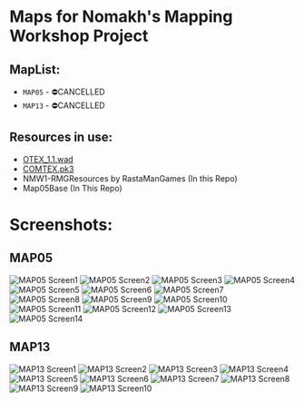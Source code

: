 # Maps for Nomakh's Mapping Workshop Project

## MapList:
- `MAP05` - ⛔CANCELLED
- `MAP13` - ⛔CANCELLED

## Resources in use:
- [OTEX_1.1.wad](https://www.doomworld.com/idgames/graphics/otex_1_1)
- [COMTEX.pk3](https://drive.google.com/file/d/1TglQhXCVDBN8fihfPNHD_GiDrz2lowX-/view?usp=sharing)
- NMW1-RMGResources by RastaManGames (In this Repo)
- Map05Base (In This Repo)

# Screenshots:

## MAP05
![MAP05 Screen1](./screens/1.png)
![MAP05 Screen2](./screens/2.png)
![MAP05 Screen3](./screens/3.png)
![MAP05 Screen4](./screens/4.png)
![MAP05 Screen5](./screens/5.png)
![MAP05 Screen6](./screens/6.png)
![MAP05 Screen7](./screens/7.png)
![MAP05 Screen8](./screens/8.png)
![MAP05 Screen9](./screens/9.png)
![MAP05 Screen10](./screens/10.png)
![MAP05 Screen11](./screens/11.png)
![MAP05 Screen12](./screens/12.png)
![MAP05 Screen13](./screens/13.png)
![MAP05 Screen14](./screens/14.png)

## MAP13
![MAP13 Screen1](./screens/15.png)
![MAP13 Screen2](./screens/16.png)
![MAP13 Screen3](./screens/17.png)
![MAP13 Screen4](./screens/18.png)
![MAP13 Screen5](./screens/19.png)
![MAP13 Screen6](./screens/20.png)
![MAP13 Screen7](./screens/21.png)
![MAP13 Screen8](./screens/22.png)
![MAP13 Screen9](./screens/23.png)
![MAP13 Screen10](./screens/24.png)
